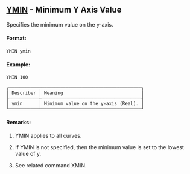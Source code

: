 ## [YMIN](https://nexus.hexagon.com/documentationcenter/bundle/MSC_Nastran_2022.4/page/Nastran_Combined_Book/qrg/casecontrol4c/TOC.YMIN.xhtml) - Minimum Y Axis Value

Specifies the minimum value on the y-axis.

#### Format:

```nastran
YMIN ymin
```

#### Example:

```nastran
YMIN 100
```

```text
┌───────────┬─────────────────────────────────────┐
│ Describer │ Meaning                             │
├───────────┼─────────────────────────────────────┤
│ ymin      │ Minimum value on the y-axis (Real). │
└───────────┴─────────────────────────────────────┘
```
#### Remarks:

1. YMIN applies to all curves.

2. If YMIN is not specified, then the minimum value is set to the lowest value of y.

3. See related command XMIN.


